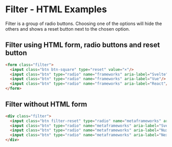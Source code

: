 # Filter - HTML Examples

Filter is a group of radio buttons. Choosing one of the options will hide the others and shows a reset button next to the chosen option.

## Filter using HTML form, radio buttons and reset button

```html
<form class="filter">
  <input class="btn btn-square" type="reset" value="×"/>
  <input class="btn" type="radio" name="frameworks" aria-label="Svelte"/>
  <input class="btn" type="radio" name="frameworks" aria-label="Vue"/>
  <input class="btn" type="radio" name="frameworks" aria-label="React"/>
</form>
```

## Filter without HTML form

```html
<div class="filter">
  <input class="btn filter-reset" type="radio" name="metaframeworks" aria-label="All"/>
  <input class="btn" type="radio" name="metaframeworks" aria-label="Sveltekit"/>
  <input class="btn" type="radio" name="metaframeworks" aria-label="Nuxt"/>
  <input class="btn" type="radio" name="metaframeworks" aria-label="Next.js"/>
</div>
```

